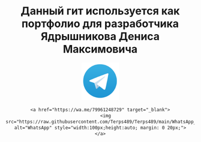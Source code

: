 <div id="header" align="center">
    <h1>Данный гит используется как портфолио для разработчика Ядрышникова Дениса Максимовича</h1>
</div>

<div align="center">
    <a href="https://t.me/Denkajska" target="_blank">
        <img src="https://raw.githubusercontent.com/Terps489/Terps489/main/telegram_icon.png" alt="Telegram" style="width:100px;height:auto; margin: 0 20px;">
    </a>
    
    <a href="https://wa.me/79961248729" target="_blank">
        <img src="https://raw.githubusercontent.com/Terps489/Terps489/main/WhatsApp_icon.png" alt="WhatsApp" style="width:100px;height:auto; margin: 0 20px;">
    </a>
</div>
